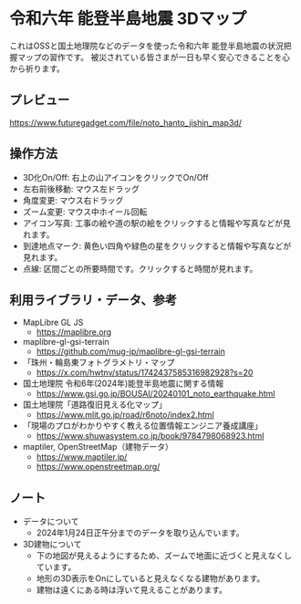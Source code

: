 # 令和六年 能登半島地震 3Dマップ

これはOSSと国土地理院などのデータを使った令和六年 能登半島地震の状況把握マップの習作です。
被災されている皆さまが一日も早く安心できることを心から祈ります。

## プレビュー

https://www.futuregadget.com/file/noto_hanto_jishin_map3d/

## 操作方法
  - 3D化On/Off: 右上の山アイコンをクリックでOn/Off
  - 左右前後移動: マウス左ドラッグ
  - 角度変更: マウス右ドラッグ
  - ズーム変更: マウス中ホイール回転
  - アイコン写真: 工事の絵や道の駅の絵をクリックすると情報や写真などが見れます。
  - 到達地点マーク: 黄色い四角や緑色の星をクリックすると情報や写真などが見れます。
  - 点線: 区間ごとの所要時間です。クリックすると時間が見れます。

## 利用ライブラリ・データ、参考
  - MapLibre GL JS
    - https://maplibre.org
  - maplibre-gl-gsi-terrain
    - https://github.com/mug-jp/maplibre-gl-gsi-terrain
  - 「珠州・輪島東フォトグラメトリ・マップ
    - https://x.com/hwtnv/status/1742437585316982928?s=20
  - 国土地理院 令和6年(2024年)能登半島地震に関する情報
    - https://www.gsi.go.jp/BOUSAI/20240101_noto_earthquake.html
  - 国土地理院「道路復旧見える化マップ」
    - https://www.mlit.go.jp/road/r6noto/index2.html
  - 「現場のプロがわかりやすく教える位置情報エンジニア養成講座」
    - https://www.shuwasystem.co.jp/book/9784798068923.html
  - maptiler, OpenStreetMap（建物データ）
    - https://www.maptiler.jp/
    - https://www.openstreetmap.org/

## ノート
  - データについて
    - 2024年1月24日正午分までのデータを取り込んでいます。
  - 3D建物について
    - 下の地図が見えるようにするため、ズームで地面に近づくと見えなくしています。
    - 地形の3D表示をOnにしていると見えなくなる建物があります。
    - 建物は遠くにある時は浮いて見えることがあります。
